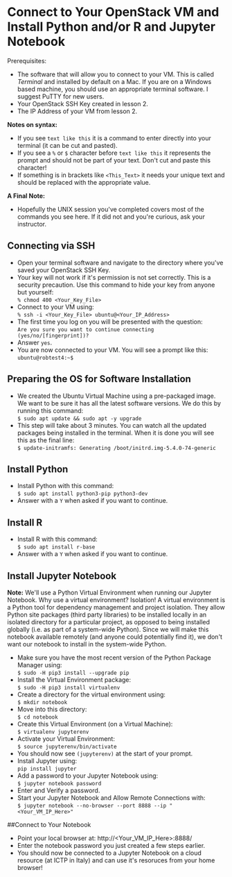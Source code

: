 # Connect to Your OpenStack VM and Install Python and/or R and Jupyter Notebook

Prerequisites: 
   * The software that will allow you to connect to your VM. This is called _Terminal_ and installed by default on a Mac. If you are on a Windows based machine, you should use an appropriate terminal software. I suggest PuTTY for new users. 
   * Your OpenStack SSH Key created in lesson 2.
   * The IP Address of your VM from lesson 2. 

**Notes on syntax:**
   * If you see ```text like this``` it is a command to enter directly into your terminal (it can be cut and pasted).
   * If you see a ```%``` or ```$``` character before ```text like this``` it represents the prompt and should not be part of your text. Don't cut and paste this character!
   * If something is in brackets like ```<This_Text>``` it needs your unique text and should be replaced with the appropriate value.

**A Final Note:**
   * Hopefully the UNIX session you've completed covers most of the commands you see here. If it did not and you're curious, ask your instructor.  

## Connecting via SSH
   * Open your terminal software and navigate to the directory where you've saved your OpenStack SSH Key. 
   * Your key will not work if it's permission is not set correctly. This is a security precaution. Use this command to hide your key from anyone but yourself: <br>
   ```% chmod 400 <Your_Key_File>```
   * Connect to your VM using: <br>
   ```% ssh -i <Your_Key_File> ubuntu@<Your_IP_Address>```
   * The first time you log on you will be presented with the question: <br>
   ```Are you sure you want to continue connecting (yes/no/[fingerprint])?```
   * Answer ```yes```. 
   * You are now connected to your VM. You will see a prompt like this: <br>
   ```ubuntu@robtest4:~$```

## Preparing the OS for Software Installation
   * We created the Ubuntu Virtual Machine using a pre-packaged image. We want to be sure it has all the latest software versions. We do this by running this command: <br>
   ```$ sudo apt update && sudo apt -y upgrade```
   * This step will take about 3 minutes. You can watch all the updated packages being installed in the terminal. When it is done you will see this as the final line: <br>
   ```$ update-initramfs: Generating /boot/initrd.img-5.4.0-74-generic```

## Install Python
   * Install Python with this command: <br>
   ```$ sudo apt install python3-pip python3-dev```
   * Answer with a ```Y``` when asked if you want to continue. 

## Install R
   * Install R with this command: <br>
   ```$ sudo apt install r-base```
   * Answer with a ```Y``` when asked if you want to continue.

## Install Jupyter Notebook

**Note:** We'll use a Python Virtual Environment when running our Jupyter Notebook. Why use a virtual environment? Isolation! A virtual environment is a Python tool for dependency management and project isolation. They allow Python site packages (third party libraries) to be installed locally in an isolated directory for a particular project, as opposed to being installed globally (i.e. as part of a system-wide Python). Since we will make this notebook available remotely (and anyone could potentially find it), we don't want our notebook to install in the system-wide Python. 
   * Make sure you have the most recent version of the Python Package Manager using: <br>
   ```$ sudo -H pip3 install --upgrade pip```
   * Install the Virtual Environment package: <br>
   ```$ sudo -H pip3 install virtualenv```
   * Create a directory for the virtual environment using: <br>
   ```$ mkdir notebook```
   * Move into this directory: <br>
   ```$ cd notebook```
   * Create this Virtual Environment (on a Virtual Machine): <br>
   ```$ virtualenv jupyterenv```
   * Activate your Virtual Environment: <br>
   ```$ source jupyterenv/bin/activate```
   * You should now see ```(jupyterenv)``` at the start of your prompt.
   * Install Jupyter using: <br>
   ```pip install jupyter```
   * Add a password to your Jupyter Notebook using: <br>
   ```$ jupyter notebook password```
   * Enter and Verify a password. 
   * Start your Jupyter Notebook and Allow Remote Connections with: <br>
   ```$ jupyter notebook --no-browser --port 8888 --ip "<Your_VM_IP_Here>"```
   
##Connect to Your Notebook

   * Point your local browser at: http://<Your_VM_IP_Here>:8888/
   * Enter the notebook password you just created a few steps earlier. 
   * You should now be connected to a Jupyter Notebook on a cloud resource (at ICTP in Italy) and can use it's resoruces from your home browser!


